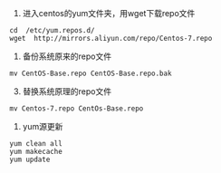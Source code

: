 1. 进入centos的yum文件夹，用wget下载repo文件
```
cd  /etc/yum.repos.d/
wget  http://mirrors.aliyun.com/repo/Centos-7.repo
```
1. 备份系统原来的repo文件
```
mv CentOS-Base.repo CentOS-Base.repo.bak
```
3. 替换系统原理的repo文件
```
mv Centos-7.repo CentOs-Base.repo
```
1. yum源更新
```
yum clean all
yum makecache
yum update
```